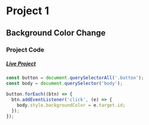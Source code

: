 # Project 1

## Background Color Change

### Project Code

##### [Live Project](https://dom-projects-play-area-javascript.stackblitz.io/1-colorChanger/index.html)

```javascript
const button = document.querySelectorAll('.button');
const body = document.querySelector('body');

button.forEach((btn) => {
  btn.addEventListener('click', (e) => {
    body.style.backgroundColor = e.target.id;
  });
});
```